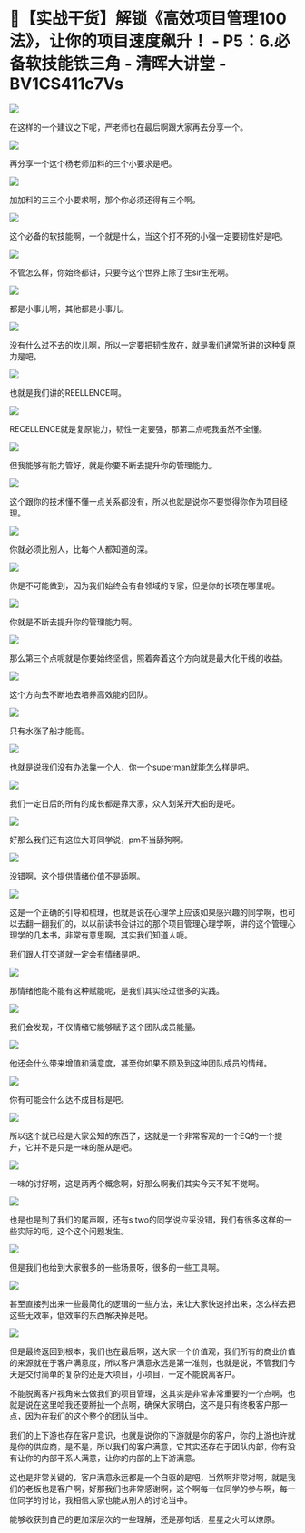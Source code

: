 # 🚀【实战干货】解锁《高效项目管理100法》，让你的项目速度飙升！ - P5：6.必备软技能铁三角 - 清晖大讲堂 - BV1CS411c7Vs

![](img/80c57b8f0cf601c0e2b5dd25012edbca_0.png)

在这样的一个建议之下呢，严老师也在最后啊跟大家再去分享一个。

![](img/80c57b8f0cf601c0e2b5dd25012edbca_2.png)

再分享一个这个杨老师加料的三个小要求是吧。

![](img/80c57b8f0cf601c0e2b5dd25012edbca_4.png)

加加料的三三个小要求啊，那个你必须还得有三个啊。

![](img/80c57b8f0cf601c0e2b5dd25012edbca_6.png)

这个必备的软技能啊，一个就是什么，当这个打不死的小强一定要韧性好是吧。

![](img/80c57b8f0cf601c0e2b5dd25012edbca_8.png)

不管怎么样，你始终都讲，只要今这个世界上除了生sir生死啊。

![](img/80c57b8f0cf601c0e2b5dd25012edbca_10.png)

都是小事儿啊，其他都是小事儿。

![](img/80c57b8f0cf601c0e2b5dd25012edbca_12.png)

没有什么过不去的坎儿啊，所以一定要把韧性放在，就是我们通常所讲的这种复原力是吧。

![](img/80c57b8f0cf601c0e2b5dd25012edbca_14.png)

也就是我们讲的REELLENCE啊。

![](img/80c57b8f0cf601c0e2b5dd25012edbca_16.png)

RECELLENCE就是复原能力，韧性一定要强，那第二点呢我虽然不全懂。

![](img/80c57b8f0cf601c0e2b5dd25012edbca_18.png)

但我能够有能力管好，就是你要不断去提升你的管理能力。

![](img/80c57b8f0cf601c0e2b5dd25012edbca_20.png)

这个跟你的技术懂不懂一点关系都没有，所以也就是说你不要觉得你作为项目经理。

![](img/80c57b8f0cf601c0e2b5dd25012edbca_22.png)

你就必须比别人，比每个人都知道的深。

![](img/80c57b8f0cf601c0e2b5dd25012edbca_24.png)

你是不可能做到，因为我们始终会有各领域的专家，但是你的长项在哪里呢。

![](img/80c57b8f0cf601c0e2b5dd25012edbca_26.png)

你就是不断去提升你的管理能力啊。

![](img/80c57b8f0cf601c0e2b5dd25012edbca_28.png)

那么第三个点呢就是你要始终坚信，照着奔着这个方向就是最大化干线的收益。

![](img/80c57b8f0cf601c0e2b5dd25012edbca_30.png)

这个方向去不断地去培养高效能的团队。

![](img/80c57b8f0cf601c0e2b5dd25012edbca_32.png)

只有水涨了船才能高。

![](img/80c57b8f0cf601c0e2b5dd25012edbca_34.png)

也就是说我们没有办法靠一个人，你一个superman就能怎么样是吧。

![](img/80c57b8f0cf601c0e2b5dd25012edbca_36.png)

我们一定日后的所有的成长都是靠大家，众人划桨开大船的是吧。

![](img/80c57b8f0cf601c0e2b5dd25012edbca_38.png)

好那么我们还有这位大哥同学说，pm不当舔狗啊。

![](img/80c57b8f0cf601c0e2b5dd25012edbca_40.png)

没错啊，这个提供情绪价值不是舔啊。

![](img/80c57b8f0cf601c0e2b5dd25012edbca_42.png)

这是一个正确的引导和梳理，也就是说在心理学上应该如果感兴趣的同学啊，也可以去翻一翻我们的，以以前读书会讲过的那个项目管理心理学啊，讲的这个管理心理学的几本书，非常有意思啊，其实我们知道人呃。

我们跟人打交道就一定会有情绪是吧。

![](img/80c57b8f0cf601c0e2b5dd25012edbca_44.png)

那情绪他能不能有这种赋能呢，是我们其实经过很多的实践。

![](img/80c57b8f0cf601c0e2b5dd25012edbca_46.png)

我们会发现，不仅情绪它能够赋予这个团队成员能量。

![](img/80c57b8f0cf601c0e2b5dd25012edbca_48.png)

他还会什么带来增值和满意度，甚至你如果不顾及到这种团队成员的情绪。

![](img/80c57b8f0cf601c0e2b5dd25012edbca_50.png)

你有可能会什么达不成目标是吧。

![](img/80c57b8f0cf601c0e2b5dd25012edbca_52.png)

所以这个就已经是大家公知的东西了，这就是一个非常客观的一个EQ的一个提升，它并不是只是一味的服从是吧。



![](img/80c57b8f0cf601c0e2b5dd25012edbca_54.png)

一味的讨好啊，这是两两个概念啊，好那么啊我们其实今天不知不觉啊。

![](img/80c57b8f0cf601c0e2b5dd25012edbca_56.png)

也是也是到了我们的尾声啊，还有s two的同学说应采没错，我们有很多这样的一些实际的呃，这个这个问题发生。



![](img/80c57b8f0cf601c0e2b5dd25012edbca_58.png)

但是我们也给到大家很多的一些场景呀，很多的一些工具啊。

![](img/80c57b8f0cf601c0e2b5dd25012edbca_60.png)

甚至直接列出来一些最简化的逻辑的一些方法，来让大家快速拎出来，怎么样去把这些无效率，低效率的东西解决掉是吧。



![](img/80c57b8f0cf601c0e2b5dd25012edbca_62.png)

但是最终返回到根本，我们也在最后啊，送大家一个价值观，我们所有的商业价值的来源就在于客户满意度，所以客户满意永远是第一准则，也就是说，不管我们今天是交付简单的复杂的还是大项目，小项目，一定不能脱离客户。

不能脱离客户视角来去做我们的项目管理，这其实是非常非常重要的一个点啊，也就是说在这里哈我还要掰扯一个点啊，确保大家明白，这不是只有终极客户那一点，因为在我们的这个整个的团队当中。

我们的上下游也存在客户意识，也就是说你的下游就是你的客户，你的上游也许就是你的供应商，是不是，所以我们的客户满意，它其实还存在于团队内部，你有没有让你的内部干系人满意，让你的内部的上下游满意。

这也是非常关键的，客户满意永远都是一个自驱的是吧，当然啊非常对啊，就是我们的老板也是客户啊，好那我们也非常感谢啊，这个啊每一位同学的参与啊，每一位同学的讨论，我相信大家也能从别人的讨论当中。

能够收获到自己的更加深层次的一些理解，还是那句话，星星之火可以燎原。